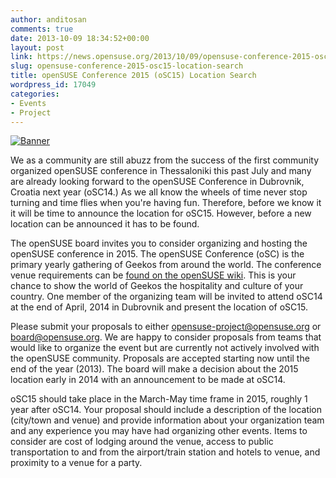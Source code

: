 ```yaml
---
author: anditosan
comments: true
date: 2013-10-09 18:34:52+00:00
layout: post
link: https://news.opensuse.org/2013/10/09/opensuse-conference-2015-osc15-location-search/
slug: opensuse-conference-2015-osc15-location-search
title: openSUSE Conference 2015 (oSC15) Location Search
wordpress_id: 17049
categories:
- Events
- Project
---
```


[![Banner](//news.opensuse.org/wp-content/uploads/2013/10/Banner-300x33.jpg)](//news.opensuse.org/wp-content/uploads/2013/10/Banner.jpg)

We as a community are still abuzz from the success of the first community organized openSUSE conference in Thessaloniki this past July and many are already looking forward to the openSUSE Conference in Dubrovnik, Croatia next year (oSC14.) As we all know the wheels of time never stop turning and time flies when you're having fun. Therefore, before we know it it will be time to announce the location for oSC15. However, before a new location can be announced it has to be found.

The openSUSE board invites you to consider organizing and hosting the openSUSE conference in 2015. The openSUSE Conference (oSC) is the primary yearly gathering of Geekos from around the world. The conference venue requirements can be [found on the openSUSE wiki](https://en.opensuse.org/openSUSE:Conference_venue_requirements). This is your chance to show the world of Geekos the hospitality and culture of your country. One member of the organizing team will be invited to attend oSC14 at the end of April, 2014 in Dubrovnik and present the location of oSC15.

Please submit your proposals to either [opensuse-project@opensuse.org](mailto:opensuse-project@opensuse.org) or [board@opensuse.org](mailto:board@opensuse.org). We are happy to consider proposals from teams that would like to organize the event but are currently not actively involved with the openSUSE community. Proposals are accepted starting now until the end of the year (2013). The board will make a decision about the 2015 location early in 2014 with an announcement to be made at oSC14.

oSC15 should take place in the March-May time frame in 2015, roughly 1 year after oSC14. Your proposal should include a description of the location (city/town and venue) and provide information about your organization team and any experience you may have had organizing other events. Items to consider are cost of lodging around the venue, access to public transportation to and from the airport/train station and hotels to venue, and proximity to a venue for a party.
